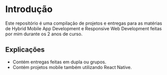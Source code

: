 # **Introdução**
Este repositório é uma compilação de projetos e entregas para as matérias de Hybrid Mobile App Development e Responsive Web Development feitas por mim durante os 2 anos de curso.

## Explicações
- Contém entregas feitas em dupla ou grupos.
- Contém projetos mobile também utilizando React Native.
